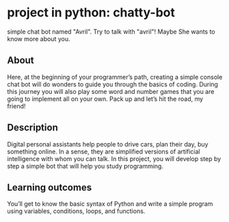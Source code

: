 # project in python: chatty-bot
simple chat bot named "Avril". Try to talk with "avril"! Maybe She wants to know more about you. 

## About
Here, at the beginning of your programmer’s path, creating a simple console chat bot will do wonders to guide you through the basics of coding. During this journey you will also play some word and number games that you are going to implement all on your own. Pack up and let’s hit the road, my friend!

## Description
Digital personal assistants help people to drive cars, plan their day, buy something online. In a sense, they are simplified versions of artificial intelligence with whom you can talk.
In this project, you will develop step by step a simple bot that will help you study programming.


## Learning outcomes
You’ll get to know the basic syntax of Python and write a simple program using variables, conditions, loops, and functions.
